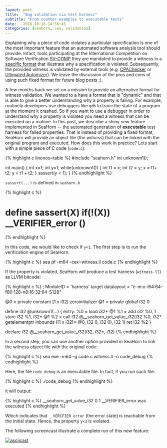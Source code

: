 ```yaml
---
layout: post
title:  "Bug validation via test harness"
subtitle: "From counter-examples to executable tests"
date:   2016-10-16 14:56:45
categories: [seahorn, cex, validation]
---
```


Explaining why a piece of code violates a particular specification is one of the most important feature that an automated software analysis tool should provide. Infact, tools participating at the International Competition on Software Verification [SV-COMP](http://sv-comp.sosy-lab.org/2017/) they are mandated to provide a witness in a [specific format](https://github.com/sosy-lab/sv-witnesses/) that illustrate why a specification is violated. Subsequently, the provided witness is validated by external tools (e.g. [CPAChecker](https://cpachecker.sosy-lab.org/) or [Ultimated Automizer](https://monteverdi.informatik.uni-freiburg.de/tomcat/Website/?ui=tool&tool=automizer)). We leave the discussion of the pros and cons of using such fixed format for future blog posts ;).

A few months back we set on a mission to provide an alternative format for witness validation. We wanted to a have a format that is "dynamic" and that is able to give a better understanding why a property is failing. For example, routinely developers use debuggers like `gdb` to trace the state of a  program at the moment it crashed. So if you want to use a debugger in order to understand why a property is violated you need a witness that can be executed on a mahine. In this post, we describe a shiny new feature implemented in SeaHorn -- the automated generation of **executable** test harness for failed properties. That is instead of providing a fixed format, SeaHorn will provide an object file (*the witness*) that can be linked with the original program and executed. How does this work in practice? Lets start with a simple piece of C code (`code.c`):

{% highlight c linenos=table %}
#include "seahorn.h"
int unknown1();

 int main() {
 int x=1; int y=1;
 while(unknown1()) {
   int t1 = x;
   int t2 = y;
   x = t1+ t2;
   y = t1 + t2;
  }
   sassert(y < 1);
 }
{% endhighlight %}

 `sassert(...)` is defined in `seahorn.h`

{% highlight c %}
 # define sassert(X) if(!(X)) __VERIFIER_error ()
{% endhighlight %}

In this code, we would like to check if `y<1`. The first step is to run the verification engine of SeaHorn:

{% highlight c %}
sea pf -m64 -cex=witness.ll code.c
{% endhighlight %}

If the property is violated, SeaHorn will produce a test harness (`witness.ll`) as LLVM bitcode:

{% highlight c %}
; ModuleID = 'harness'
target datalayout = "e-m:o-i64:64-f80:128-n8:16:32:64-S128"

@0 = private constant [1 x i32] zeroinitializer
@1 = private global i32 0

define i32 @unknown1(...) {
entry:
  %0 = load i32* @1
  %1 = add i32 %0, 1
  store i32 %1, i32* @1
  %2 = call i32 @__seahorn_get_value_i32(i32 %0, i32* getelementptr
                                    inbounds ([1 x i32]* @0, i32 0, i32 0),
                                    i32 1)
  ret i32 %2
}

declare i32 @__seahorn_get_value_i32(i32, i32*, i32)
{% endhighlight %}

In a second step, you can use another option provided in SeaHorn to link the witness object file with the original code:

{% highlight c %}
sea exe -m64 -g code.c witness.ll -o code_debug
{% endhighlight %}

Here, the file `code_debug` is an executable file. In fact, if you run such file:

{% highlight c %}
./code_debug
{% endhighlight %}

it will output:

{% highlight c %}
__seahorn_get_value_i32 0 1
__VERIFIER_error was executed
{% endhighlight %}

Which indicates that `__VERIFIER_error` (the error state) is reachable from the initial state. Hence, the property `y<1` is violated.

The following screencast illustrate a complete run of this new feature:

[![asciicast](https://asciinema.org/a/5jer5yp602ys6x885yl2674yw.png)](https://asciinema.org/a/5jer5yp602ys6x885yl2674yw)
